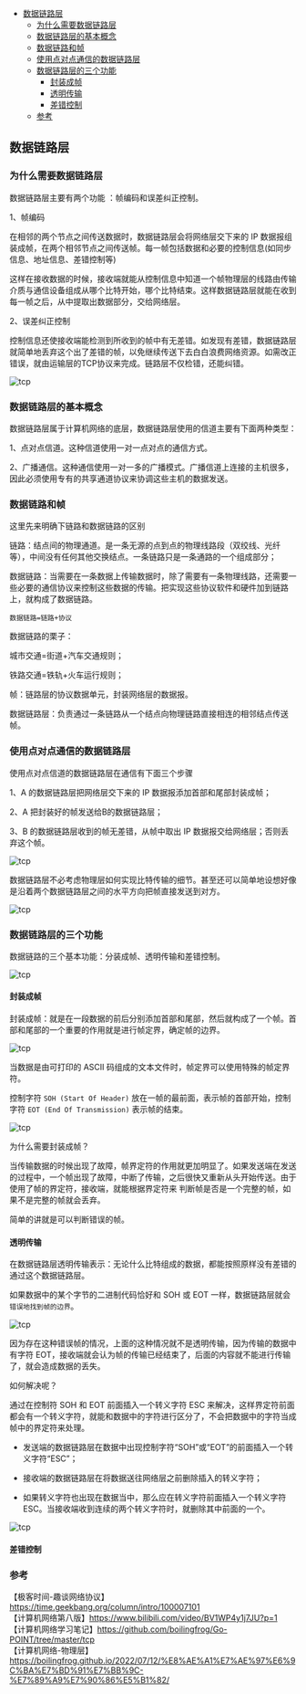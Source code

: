 <!-- START doctoc generated TOC please keep comment here to allow auto update -->
<!-- DON'T EDIT THIS SECTION, INSTEAD RE-RUN doctoc TO UPDATE -->

- [数据链路层](#%E6%95%B0%E6%8D%AE%E9%93%BE%E8%B7%AF%E5%B1%82)
  - [为什么需要数据链路层](#%E4%B8%BA%E4%BB%80%E4%B9%88%E9%9C%80%E8%A6%81%E6%95%B0%E6%8D%AE%E9%93%BE%E8%B7%AF%E5%B1%82)
  - [数据链路层的基本概念](#%E6%95%B0%E6%8D%AE%E9%93%BE%E8%B7%AF%E5%B1%82%E7%9A%84%E5%9F%BA%E6%9C%AC%E6%A6%82%E5%BF%B5)
  - [数据链路和帧](#%E6%95%B0%E6%8D%AE%E9%93%BE%E8%B7%AF%E5%92%8C%E5%B8%A7)
  - [使用点对点通信的数据链路层](#%E4%BD%BF%E7%94%A8%E7%82%B9%E5%AF%B9%E7%82%B9%E9%80%9A%E4%BF%A1%E7%9A%84%E6%95%B0%E6%8D%AE%E9%93%BE%E8%B7%AF%E5%B1%82)
  - [数据链路层的三个功能](#%E6%95%B0%E6%8D%AE%E9%93%BE%E8%B7%AF%E5%B1%82%E7%9A%84%E4%B8%89%E4%B8%AA%E5%8A%9F%E8%83%BD)
    - [封装成帧](#%E5%B0%81%E8%A3%85%E6%88%90%E5%B8%A7)
    - [透明传输](#%E9%80%8F%E6%98%8E%E4%BC%A0%E8%BE%93)
    - [差错控制](#%E5%B7%AE%E9%94%99%E6%8E%A7%E5%88%B6)
  - [参考](#%E5%8F%82%E8%80%83)

<!-- END doctoc generated TOC please keep comment here to allow auto update -->

## 数据链路层

### 为什么需要数据链路层

数据链路层主要有两个功能 ：帧编码和误差纠正控制。  

1、帧编码    

在相邻的两个节点之间传送数据时，数据链路层会将网络层交下来的 IP 数据报组装成帧，在两个相邻节点之间传送帧。每一帧包括数据和必要的控制信息(如同步信息、地址信息、差错控制等)

这样在接收数据的时候，接收端就能从控制信息中知道一个帧物理层的线路由传输介质与通信设备组成从哪个比特开始，哪个比特结束。这样数据链路层就能在收到每一帧之后，从中提取出数据部分，交给网络层。  

2、误差纠正控制  

控制信息还使接收端能检测到所收到的帧中有无差错。如发现有差错，数据链路层就简单地丢弃这个出了差错的帧，以免继续传送下去白白浪费网络资源。如需改正错误，就由运输层的TCP协议来完成。链路层不仅检错，还能纠错。  

<img src="/img/ip/ip-data-link-connect.jpg"  alt="tcp" />    

### 数据链路层的基本概念

数据链路层属于计算机网络的底层，数据链路层使用的信道主要有下面两种类型：  

1、点对点信道。这种信道使用一对一点对点的通信方式。  

2、广播通信。这种通信使用一对一多的广播模式。广播信道上连接的主机很多，因此必须使用专有的共享通道协议来协调这些主机的数据发送。  

### 数据链路和帧

这里先来明确下链路和数据链路的区别  

链路：结点间的物理通道。是⼀条⽆源的点到点的物理线路段（双绞线、光纤等），中间没有任何其他交换结点。⼀条链路只是⼀条通路的⼀个组成部分；   

数据链路：当需要在一条数据上传输数据时，除了需要有一条物理线路，还需要一些必要的通信协议来控制这些数据的传输。把实现这些协议软件和硬件加到链路上，就构成了数据链路。   

`数据链路=链路+协议`  

数据链路的栗子：  

城市交通=街道+汽⻋交通规则；    

铁路交通=铁轨+⽕⻋运⾏规则；  

帧：链路层的协议数据单元，封装网络层的数据报。   

数据链路层：负责通过⼀条链路从⼀个结点向物理链路直接相连的相邻结点传送帧。     

### 使用点对点通信的数据链路层

使用点对点信道的数据链路层在通信有下面三个步骤  

1、A 的数据链路层把⽹络层交下来的 IP 数据报添加⾸部和尾部封装成帧；  

2、A 把封装好的帧发送给B的数据链路层；  

3、B 的数据链路层收到的帧⽆差错，从帧中取出 IP 数据报交给⽹络层；否则丢弃这个帧。   

<img src="/img/ip/ip-data-link-point-to-point.jpg"  alt="tcp" />    

数据链路层不必考虑物理层如何实现⽐特传输的细节。甚⾄还可以简单地设想好像是沿着两个数据链路层之间的⽔平⽅向把帧直接发送到对⽅。   

<img src="/img/ip/ip-data-link-point.jpg"  alt="tcp" />    

### 数据链路层的三个功能  

数据链路的三个基本功能：分装成帧、透明传输和差错控制。  

<img src="/img/ip/ip-data-link-base-function.jpg"  alt="tcp" />     

#### 封装成帧

封装成帧：就是在一段数据的前后分别添加首部和尾部，然后就构成了一个帧。首部和尾部的一个重要的作用就是进行帧定界，确定帧的边界。   

<img src="/img/ip/ip-data-link-mtu.jpg"  alt="tcp" />     

当数据是由可打印的 ASCII 码组成的⽂本⽂件时，帧定界可以使⽤特殊的帧定界符。    

控制字符 `SOH (Start Of Header)` 放在⼀帧的最前⾯，表示帧的⾸部开始，控制字符 `EOT (End Of Transmission)` 表示帧的结束。   

<img src="/img/ip/ip-data-link-soh.jpg"  alt="tcp" />    

为什么需要封装成帧？   

当传输数据的时候出现了故障，帧界定符的作用就更加明显了。如果发送端在发送的过程中，一个帧出现了故障，中断了传输，之后很快又重新从头开始传送。由于使用了帧的界定符，接收端，就能根据界定符来 判断帧是否是一个完整的帧，如果不是完整的帧就会丢弃。    

简单的讲就是可以判断错误的帧。   

#### 透明传输  

在数据链路层透明传输表示：无论什么比特组成的数据，都能按照原样没有差错的通过这个数据链路层。  

如果数据中的某个字节的⼆进制代码恰好和 SOH 或 EOT ⼀样，数据链路层就会`错误地找到帧的边界`。  

<img src="/img/ip/ip-data-link-eot.jpg"  alt="tcp" />    

因为存在这种错误帧的情况，上面的这种情况就不是透明传输，因为传输的数据中有字符 EOT，接收端就会认为帧的传输已经结束了，后面的内容就不能进行传输了，就会造成数据的丢失。   

如何解决呢？  

通过在控制符 SOH 和 EOT 前面插入一个转义字符 ESC 来解决，这样界定符前面都会有一个转义字符，就能和数据中的字符进行区分了，不会把数据中的字符当成帧中的界定符来处理。    

- 发送端的数据链路层在数据中出现控制字符“SOH”或“EOT”的前⾯插⼊⼀个转义字符“ESC”；   

- 接收端的数据链路层在将数据送往⽹络层之前删除插⼊的转义字符；

- 如果转义字符也出现在数据当中，那么应在转义字符前⾯插⼊⼀个转义字符 ESC。当接收端收到连续的两个转义字符时，就删除其中前⾯的⼀个。

<img src="/img/ip/ip-data-link-esc.jpg"  alt="tcp" />

#### 差错控制


### 参考

【极客时间-趣谈网络协议】https://time.geekbang.org/column/intro/100007101  
【计算机网络第八版】https://www.bilibili.com/video/BV1WP4y1j7JU?p=1  
【计算机网络学习笔记】https://github.com/boilingfrog/Go-POINT/tree/master/tcp  
【计算机网络-物理层】https://boilingfrog.github.io/2022/07/12/%E8%AE%A1%E7%AE%97%E6%9C%BA%E7%BD%91%E7%BB%9C-%E7%89%A9%E7%90%86%E5%B1%82/  


